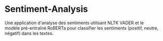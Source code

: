 # Sentiment-Analysis
Une application d'analyse des sentiments utilisant NLTK VADER et le modèle pré-entraîné RoBERTa pour classifier les sentiments (positif, neutre, négatif) dans les textes.
